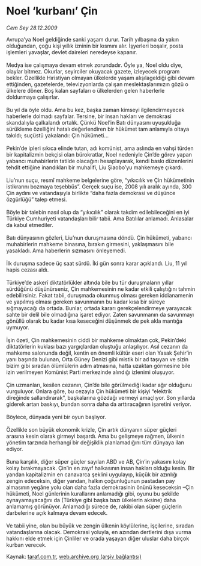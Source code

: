 # Noel ‘kurbanı’ Çin

*Cem Sey 28.12.2009*

<div class="yazi">Avrupa’ya Noel geldiğinde sanki yaşam durur. Tarih yılbaşına da yakın olduğundan, çoğu kişi yıllık izninin bir kısmını alır. İşyerleri boşalır, posta işlemleri yavaşlar, devlet daireleri neredeyse kapanır. <br/><br/>Medya ise çalışmaya devam etmek zorundadır. Öyle ya, Noel oldu diye, olaylar bitmez. Okurlar, seyirciler okuyacak gazete, izleyecek program bekler. Özellikle Hıristiyan olmayan ülkelerde yaşam alışılageldiği gibi devam ettiğinden, gazetelerde, televizyonlarda çalışan meslektaşlarımızın gözü o ülkelere döner. Boş kalan sayfaları o ülkelerden gelen haberlerle doldurmaya çalışırlar. <br/><br/>Bu yıl da öyle oldu. Ama bu kez, başka zaman kimseyi ilgilendirmeyecek haberlerle dolmadı sayfalar. Tersine, bir insan hakları ve demokrasi skandalıyla çalkalandı ortalık. Çünkü Noel’in Batı dünyasını uyuşukluğa sürükleme özelliğini hatalı değerlendiren bir hükümet tam anlamıyla oltaya takıldı; suçüstü yakalandı: Çin hükümeti... <br/><br/>Pekin’de ipleri sıkıca elinde tutan, adı komünist, ama aslında en vahşi türden bir kapitalizmin bekçisi olan bürokratlar, Noel nedeniyle Çin’de görev yapan yabancı muhabirlerin tatilde olacağını hesaplayarak, kendi baskı düzenlerini tehdit ettiğine inandıkları bir muhalifi, Liu Şiaobo’yu mahkemeye çıkardı. <br/><br/>Liu’nun suçu, resmî mahkeme belgelerine göre, “yıkıcılık ve Çin hükümetinin istikrarını bozmaya teşebbüs”. Gerçek suçu ise, 2008 yılı aralık ayında, 300 Çin aydını ve vatandaşıyla birlikte “daha fazla demokrasi ve düşünce özgürlüğü” talep etmesi. <br/><br/>Böyle bir talebin nasıl olup da “yıkıcılık” olarak takdim edilebileceğini en iyi Türkiye Cumhuriyeti vatandaşları bilir tabii. Ama Batılılar anlamadı. Anlasalar da kabul etmediler. <br/><br/>Batı dünyasının gözleri, Liu’nun duruşmasına döndü. Çin hükümeti, yabancı muhabirlerin mahkeme binasına, bırakın girmesini, yaklaşmasını bile yasakladı. Ama haberlerin sızmasını önleyemedi. <br/><br/>İlk duruşma sadece üç saat sürdü. İki gün sonra karar açıklandı. Liu, 11 yıl hapis cezası aldı. <br/><br/>Türkiye’de askerî diktatörlükler altında bile bu tür duruşmaların yıllar sürdüğünü düşünürseniz, Çin mahkemesinin ne kadar etkili çalıştığını tahmin edebilirsiniz. Fakat tabii, duruşmada okunmuş olması gereken iddianamenin ve yapılmış olması gereken savunmanın bu kadar kısa bir süreye sığmayacağı da ortada. Bunlar, ortada kararı gerekçelendirmeye yarayacak sahte bir delil bile olmadığına işaret ediyor. Zaten savunmanın da savunmayı gönüllü olarak bu kadar kısa keseceğini düşünmek de pek akla mantığa uymuyor. <br/><br/>İşin özeti, Çin mahkemesinin ciddi bir mahkeme olmaktan çok, Pekin’deki diktatörlerin kuklası bazı yargıçlardan oluştuğu anlaşılıyor. Asıl cezanın da mahkeme salonunda değil, kentin en önemli kültür eseri olan Yasak Şehir’in yanı başında bulunan, Orta Güney Denizi gibi mistik bir ad taşıyan ve sizin bizim gibi sıradan ölümlülerin adım atmasına, hatta uzaktan görmesine bile izin verilmeyen Komünist Parti merkezinde alındığı izlenimi oluşuyor. <br/><br/>Çin uzmanları, kesilen cezanın, Çin’de bile görülmediği kadar ağır olduğunu vurguluyor. Onlara göre, bu cezayla Çin hükümeti bir kişiyi “elektrik direğinde sallandırarak”, başkalarına gözdağı vermeyi amaçlıyor. Son yıllarda giderek artan baskıyı, bundan sonra daha da arttıracağının işaretini veriyor. <br/><br/>Böylece, dünyada yeni bir oyun başlıyor. <br/><br/>Özellikle son büyük ekonomik krizle, Çin artık dünyanın süper güçleri arasına kesin olarak girmeyi başardı. Ama bu gelişmeye rağmen, ülkenin yönetim tarzında herhangi bir değişiklik planlamadığını tüm dünyaya ilan ediyor. <br/><br/>Buna karşılık, diğer süper güçler sayılan ABD ve AB, Çin’in yakasını kolay kolay bırakmayacak. Çin’in en zayıf halkasının insan hakları olduğu kesin. Bir yandan kapitalizmin en canavarca şeklini uygulayıp, küçük bir azınlığı zengin edeceksin, diğer yandan, halkın çoğunluğunun pastadan pay almasının yegâne yolu olan daha fazla demokrasinin önünü keseceksin –Çin hükümeti, Noel günlerinin kurallarını anlamadığı gibi, oyunu bu şekilde oynayamayacağını da (Türkiye gibi başka bazı ülkelerin aksine) daha anlamamış görünüyor. Anlamadığı sürece de, rakibi olan süper güçlerin darbelerine açık kalmaya devam edecek. <br/><br/>Ve tabii yine, olan bu büyük ve zengin ülkenin köylülerine, işçilerine, sıradan vatandaşlarına olacak. Demokrasi yoluyla, en azından dertlerini dışa vurma hakkını elde etmek için Çinliler ve orada yaşayan diğer uluslar daha birçok kurban verecek.
              </div>

Kaynak: [taraf.com.tr](http://taraf.com.tr:80/makale/9241.htm), [web.archive.org (arşiv bağlantısı)](http://web.archive.org/web/20100323054157/http://taraf.com.tr:80/makale/9241.htm)
